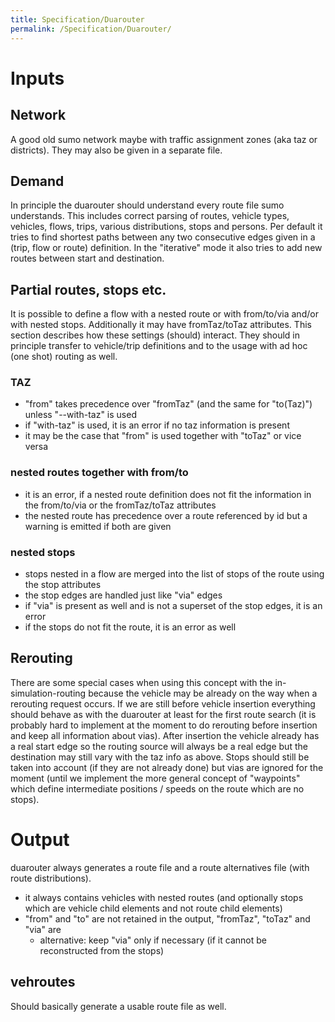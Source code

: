 ```yaml
---
title: Specification/Duarouter
permalink: /Specification/Duarouter/
---
```


# Inputs

## Network

A good old sumo network maybe with traffic assignment zones (aka taz or
districts). They may also be given in a separate file.

## Demand

In principle the duarouter should understand every route file sumo
understands. This includes correct parsing of routes, vehicle types,
vehicles, flows, trips, various distributions, stops and persons. Per
default it tries to find shortest paths between any two consecutive
edges given in a (trip, flow or route) definition. In the "iterative"
mode it also tries to add new routes between start and destination.

## Partial routes, stops etc.

It is possible to define a flow with a nested route or with from/to/via
and/or with nested stops. Additionally it may have fromTaz/toTaz
attributes. This section describes how these settings (should) interact.
They should in principle transfer to vehicle/trip definitions and to the
usage with ad hoc (one shot) routing as well.

### TAZ

- "from" takes precedence over "fromTaz" (and the same for "to(Taz)")
  unless "--with-taz" is used
- if "with-taz" is used, it is an error if no taz information is
  present
- it may be the case that "from" is used together with "toTaz" or vice
  versa

### nested routes together with from/to

- it is an error, if a nested route definition does not fit the
  information in the from/to/via or the fromTaz/toTaz attributes
- the nested route has precedence over a route referenced by id but a
  warning is emitted if both are given

### nested stops

- stops nested in a flow are merged into the list of stops of the
  route using the stop attributes
- the stop edges are handled just like "via" edges
- if "via" is present as well and is not a superset of the stop edges,
  it is an error
- if the stops do not fit the route, it is an error as well

## Rerouting

There are some special cases when using this concept with the
in-simulation-routing because the vehicle may be already on the way when
a rerouting request occurs. If we are still before vehicle insertion
everything should behave as with the duarouter at least for the first
route search (it is probably hard to implement at the moment to do
rerouting before insertion and keep all information about vias). After
insertion the vehicle already has a real start edge so the routing
source will always be a real edge but the destination may still vary
with the taz info as above. Stops should still be taken into account (if
they are not already done) but vias are ignored for the moment (until we
implement the more general concept of "waypoints" which define
intermediate positions / speeds on the route which are no stops).

# Output

duarouter always generates a route file and a route alternatives file
(with route distributions).

- it always contains vehicles with nested routes (and optionally stops
which are vehicle child elements and not route child elements)
- "from" and "to" are not retained in the output, "fromTaz", "toTaz"
and "via" are
  - alternative: keep "via" only if necessary (if it cannot be
    reconstructed from the stops)

## vehroutes

Should basically generate a usable route file as well.